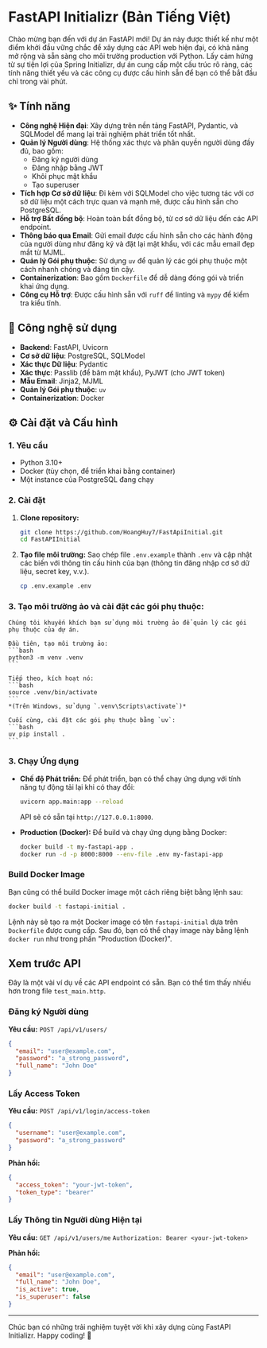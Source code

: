 # FastAPI Initializr (Bản Tiếng Việt)

Chào mừng bạn đến với dự án FastAPI mới! Dự án này được thiết kế như một điểm khởi đầu vững chắc để xây dựng các API web hiện đại, có khả năng mở rộng và sẵn sàng cho môi trường production với Python. Lấy cảm hứng từ sự tiện lợi của Spring Initializr, dự án cung cấp một cấu trúc rõ ràng, các tính năng thiết yếu và các công cụ được cấu hình sẵn để bạn có thể bắt đầu chỉ trong vài phút.

## ✨ Tính năng

*   **Công nghệ Hiện đại**: Xây dựng trên nền tảng FastAPI, Pydantic, và SQLModel để mang lại trải nghiệm phát triển tốt nhất.
*   **Quản lý Người dùng**: Hệ thống xác thực và phân quyền người dùng đầy đủ, bao gồm:
    *   Đăng ký người dùng
    *   Đăng nhập bằng JWT
    *   Khôi phục mật khẩu
    *   Tạo superuser
*   **Tích hợp Cơ sở dữ liệu**: Đi kèm với SQLModel cho việc tương tác với cơ sở dữ liệu một cách trực quan và mạnh mẽ, được cấu hình sẵn cho PostgreSQL.
*   **Hỗ trợ Bất đồng bộ**: Hoàn toàn bất đồng bộ, từ cơ sở dữ liệu đến các API endpoint.
*   **Thông báo qua Email**: Gửi email được cấu hình sẵn cho các hành động của người dùng như đăng ký và đặt lại mật khẩu, với các mẫu email đẹp mắt từ MJML.
*   **Quản lý Gói phụ thuộc**: Sử dụng `uv` để quản lý các gói phụ thuộc một cách nhanh chóng và đáng tin cậy.
*   **Containerization**: Bao gồm `Dockerfile` để dễ dàng đóng gói và triển khai ứng dụng.
*   **Công cụ Hỗ trợ**: Được cấu hình sẵn với `ruff` để linting và `mypy` để kiểm tra kiểu tĩnh.

## 🚀 Công nghệ sử dụng

*   **Backend**: FastAPI, Uvicorn
*   **Cơ sở dữ liệu**: PostgreSQL, SQLModel
*   **Xác thực Dữ liệu**: Pydantic
*   **Xác thực**: Passlib (để băm mật khẩu), PyJWT (cho JWT token)
*   **Mẫu Email**: Jinja2, MJML
*   **Quản lý Gói phụ thuộc**: `uv`
*   **Containerization**: Docker

## ⚙️ Cài đặt và Cấu hình

### 1. Yêu cầu

*   Python 3.10+
*   Docker (tùy chọn, để triển khai bằng container)
*   Một instance của PostgreSQL đang chạy

### 2. Cài đặt

1.  **Clone repository:**
    ```bash
    git clone https://github.com/HoangHuy7/FastApiInitial.git
    cd FastAPIInitial
    ```

2.  **Tạo file môi trường:**
    Sao chép file `.env.example` thành `.env` và cập nhật các biến với thông tin cấu hình của bạn (thông tin đăng nhập cơ sở dữ liệu, secret key, v.v.).
    ```bash
    cp .env.example .env
    ```

### 3. Tạo môi trường ảo và cài đặt các gói phụ thuộc:
    Chúng tôi khuyến khích bạn sử dụng môi trường ảo để quản lý các gói phụ thuộc của dự án.

    Đầu tiên, tạo môi trường ảo:
    ```bash
    python3 -m venv .venv
    ```

    Tiếp theo, kích hoạt nó:
    ```bash
    source .venv/bin/activate
    ```
    *(Trên Windows, sử dụng `.venv\Scripts\activate`)*

    Cuối cùng, cài đặt các gói phụ thuộc bằng `uv`:
    ```bash
    uv pip install .
    ```

### 3. Chạy Ứng dụng

*   **Chế độ Phát triển:**
    Để phát triển, bạn có thể chạy ứng dụng với tính năng tự động tải lại khi có thay đổi:
    ```bash
    uvicorn app.main:app --reload
    ```
    API sẽ có sẵn tại `http://127.0.0.1:8000`.

*   **Production (Docker):**
    Để build và chạy ứng dụng bằng Docker:
    ```bash
    docker build -t my-fastapi-app .
    docker run -d -p 8000:8000 --env-file .env my-fastapi-app
    ```

### Build Docker Image

Bạn cũng có thể build Docker image một cách riêng biệt bằng lệnh sau:

```bash
docker build -t fastapi-initial .
```

Lệnh này sẽ tạo ra một Docker image có tên `fastapi-initial` dựa trên `Dockerfile` được cung cấp. Sau đó, bạn có thể chạy image này bằng lệnh `docker run` như trong phần "Production (Docker)".

## Xem trước API

Đây là một vài ví dụ về các API endpoint có sẵn. Bạn có thể tìm thấy nhiều hơn trong file `test_main.http`.

### Đăng ký Người dùng

**Yêu cầu:**
`POST /api/v1/users/`
```json
{
  "email": "user@example.com",
  "password": "a_strong_password",
  "full_name": "John Doe"
}
```

### Lấy Access Token

**Yêu cầu:**
`POST /api/v1/login/access-token`
```json
{
  "username": "user@example.com",
  "password": "a_strong_password"
}
```

**Phản hồi:**
```json
{
  "access_token": "your-jwt-token",
  "token_type": "bearer"
}
```

### Lấy Thông tin Người dùng Hiện tại

**Yêu cầu:**
`GET /api/v1/users/me`
`Authorization: Bearer <your-jwt-token>`

**Phản hồi:**
```json
{
  "email": "user@example.com",
  "full_name": "John Doe",
  "is_active": true,
  "is_superuser": false
}
```

---

Chúc bạn có những trải nghiệm tuyệt vời khi xây dựng cùng FastAPI Initializr. Happy coding! 🚀